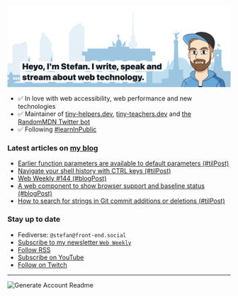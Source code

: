 <img alt="Heyo, I'm Stefan. I write and speak about web technology." src="https://raw.githubusercontent.com/stefanjudis/stefanjudis/main/screenshot.png">

- ✅ In love with web accessibility, web performance and new technologies
- ✅ Maintainer of [tiny-helpers.dev](https://tiny-helpers.dev), [tiny-teachers.dev](https://tiny-teachers.dev/) and [the RandomMDN Twitter bot](https://twitter.com/randomMDN)
- ✅ Following [#learnInPublic](https://www.stefanjudis.com/today-i-learned/)
### Latest articles on [my blog](https://www.stefanjudis.com)

<!-- BLOG-POST-LIST:START -->
- [Earlier function parameters are available to default parameters &lpar;#tilPost&rpar;](https://www.stefanjudis.com/today-i-learned/earlier-function-parameters-are-available-to-default-parameters/)
- [Navigate your shell history with CTRL keys &lpar;#tilPost&rpar;](https://www.stefanjudis.com/today-i-learned/navigate-shell-history-with-ctrl-keys/)
- [Web Weekly #144 &lpar;#blogPost&rpar;](https://www.stefanjudis.com/blog/web-weekly-144/)
- [A web component to show browser support and baseline status &lpar;#blogPost&rpar;](https://www.stefanjudis.com/blog/browser-support-baseline-web-component/)
- [How to search for strings in Git commit additions or deletions &lpar;#tilPost&rpar;](https://www.stefanjudis.com/today-i-learned/how-to-search-for-strings-in-git-commit-additions-or-deletions/)
<!-- BLOG-POST-LIST:END -->

### Stay up to date

- Fediverse: `@stefan@front-end.social`
- [Subscribe to my newsletter `Web Weekly`](https://webweekly.email/)
- [Follow RSS](https://www.stefanjudis.com/feeds/)
- [Subscribe on YouTube](https://youtube.com/c/stefanjudis)
- [Follow on Twitch](https://www.twitch.tv/stefanjudis)

---

![Generate Account Readme](https://github.com/stefanjudis/stefanjudis/workflows/Generate%20Account%20Readme/badge.svg)
